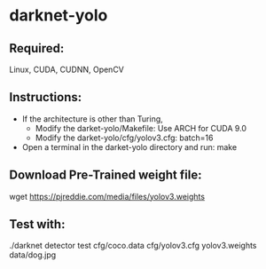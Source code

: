 # darknet-yolo

## Required: 
Linux, CUDA, CUDNN, OpenCV

## Instructions:
- If the architecture is other than Turing, 
  - Modify the darket-yolo/Makefile: Use ARCH for CUDA 9.0 
  - Modify the darket-yolo/cfg/yolov3.cfg: batch=16 
- Open a terminal in the darket-yolo directory and run: make

## Download Pre-Trained weight file:
wget https://pjreddie.com/media/files/yolov3.weights

## Test with: 
./darknet detector test cfg/coco.data cfg/yolov3.cfg yolov3.weights data/dog.jpg
